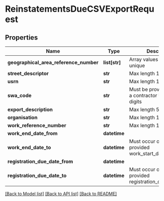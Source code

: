 # ReinstatementsDueCSVExportRequest

## Properties
Name | Type | Description | Notes
------------ | ------------- | ------------- | -------------
**geographical_area_reference_number** | **list[str]** | Array values must be unique | [optional] 
**street_descriptor** | **str** | Max length 100 characters | [optional] 
**usrn** | **str** | Max length 100 characters | [optional] 
**swa_code** | **str** | Must be provided if user is a contractor Up to four digits | [optional] 
**export_description** | **str** | Max length 50 characters | [optional] 
**organisation** | **str** | Max length 100 characters | [optional] 
**work_reference_number** | **str** | Max length 100 characters | [optional] 
**work_end_date_from** | **datetime** |  | [optional] 
**work_end_date_to** | **datetime** | Must occur on or after the provided work_start_date_from | [optional] 
**registration_due_date_from** | **datetime** |  | [optional] 
**registration_due_date_to** | **datetime** | Must occur on or after the provided registration_due_date_from | [optional] 

[[Back to Model list]](../README.md#documentation-for-models) [[Back to API list]](../README.md#documentation-for-api-endpoints) [[Back to README]](../README.md)


